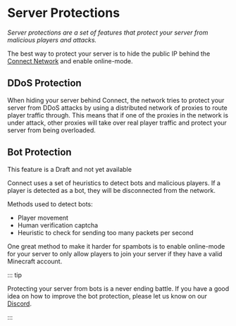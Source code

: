 # Server Protections

_Server protections are a set of features that protect your server from malicious players and attacks._

The best way to protect your server is to hide the public IP behind the
[Connect Network](/guide/#the-connect-network) and enable online-mode.

## DDoS Protection

When hiding your server behind Connect, the network tries to protect your server from DDoS attacks by
using a distributed network of proxies to route player traffic through.
This means that if one of the proxies in the network is under attack,
other proxies will take over real player traffic and protect your server from being overloaded.

## Bot Protection
<VPBadge type='warning'>This feature is a Draft and not yet available</VPBadge>

Connect uses a set of heuristics to detect bots and malicious players.
If a player is detected as a bot, they will be disconnected from the network.

Methods used to detect bots:
- Player movement
- Human verification captcha
- Heuristic to check for sending too many packets per second

One great method to make it harder for spambots is to enable online-mode for your server to 
only allow players to join your server if they have a valid Minecraft account.

::: tip

Protecting your server from bots is a never ending battle.
If you have a good idea on how to improve the bot protection, please let us know on our [Discord](https://minekube.com/discord).

:::
